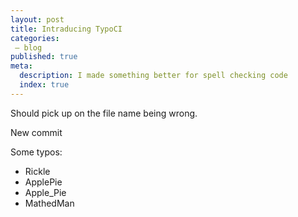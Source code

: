 ```yaml
---
layout: post
title: Intraducing TypoCI
categories:
 – blog
published: true
meta:
  description: I made something better for spell checking code
  index: true
---
```


Should pick up on the file name being wrong.

New commit

Some typos:
 - Rickle
 - ApplePie
 - Apple_Pie
 - MathedMan
